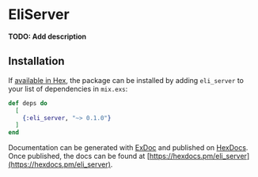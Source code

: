 # EliServer

**TODO: Add description**

## Installation

If [available in Hex](https://hex.pm/docs/publish), the package can be installed
by adding `eli_server` to your list of dependencies in `mix.exs`:

```elixir
def deps do
  [
    {:eli_server, "~> 0.1.0"}
  ]
end
```

Documentation can be generated with [ExDoc](https://github.com/elixir-lang/ex_doc)
and published on [HexDocs](https://hexdocs.pm). Once published, the docs can
be found at [https://hexdocs.pm/eli_server](https://hexdocs.pm/eli_server).

